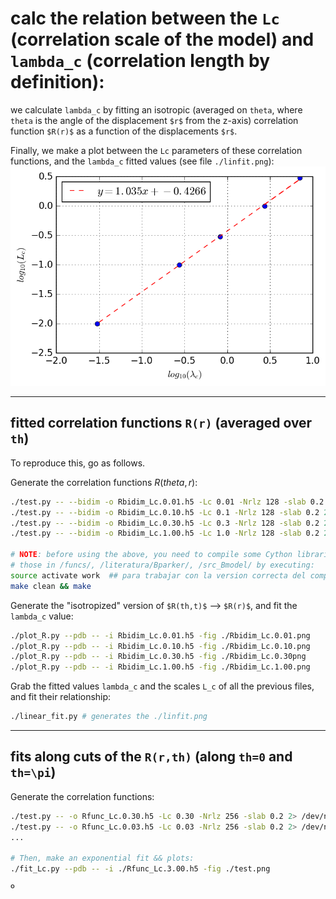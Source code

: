 # calc the relation between the `Lc` (correlation scale of the model) and `lambda_c` (correlation length by definition):
we calculate `lambda_c` by fitting an isotropic (averaged on `theta`, where `theta` is the angle of the displacement `$r$` from the z-axis) correlation function `$R(r)$` as a function of the displacements `$r$`.

Finally, we make a plot between the `Lc` parameters of these correlation functions, and the `lambda_c` fitted values (see file `./linfit.png`):
![-->](./linfit.png)


---
## fitted correlation functions `R(r)` (averaged over `th`)

To reproduce this, go as follows.

Generate the correlation functions $R(theta,r)$:
```bash
./test.py -- --bidim -o Rbidim_Lc.0.01.h5 -Lc 0.01 -Nrlz 128 -slab 0.2 2> /dev/null
./test.py -- --bidim -o Rbidim_Lc.0.10.h5 -Lc 0.1 -Nrlz 128 -slab 0.2 2> /dev/null
./test.py -- --bidim -o Rbidim_Lc.0.30.h5 -Lc 0.3 -Nrlz 128 -slab 0.2 2> /dev/null
./test.py -- --bidim -o Rbidim_Lc.1.00.h5 -Lc 1.0 -Nrlz 128 -slab 0.2 2> /dev/null

# NOTE: before using the above, you need to compile some Cython libraries, such as 
# those in /funcs/, /literatura/Bparker/, /src_Bmodel/ by executing:
source activate work  ## para trabajar con la version correcta del compilador Cython.
make clean && make
```

Generate the "isotropized" version of `$R(th,t)$` --> `$R(r)$`, and fit the `lambda_c` value:
```bash
./plot_R.py --pdb -- -i Rbidim_Lc.0.01.h5 -fig ./Rbidim_Lc.0.01.png
./plot_R.py --pdb -- -i Rbidim_Lc.0.10.h5 -fig ./Rbidim_Lc.0.10.png
./plot_R.py --pdb -- -i Rbidim_Lc.0.30.h5 -fig ./Rbidim_Lc.0.30png
./plot_R.py --pdb -- -i Rbidim_Lc.1.00.h5 -fig ./Rbidim_Lc.1.00.png
```

Grab the fitted values `lambda_c` and the scales `L_c` of all the previous files, and fit their relationship:
```bash
./linear_fit.py # generates the ./linfit.png
```

---
## fits along cuts of the `R(r,th)` (along `th=0` and `th=\pi`)

Generate the correlation functions:
```bash
./test.py -- -o Rfunc_Lc.0.30.h5 -Lc 0.30 -Nrlz 256 -slab 0.2 2> /dev/null
./test.py -- -o Rfunc_Lc.0.03.h5 -Lc 0.03 -Nrlz 256 -slab 0.2 2> /dev/null
...

# Then, make an exponential fit && plots:
./fit_Lc.py --pdb -- -i ./Rfunc_Lc.3.00.h5 -fig ./test.png
```



<!--- EOF -->º
